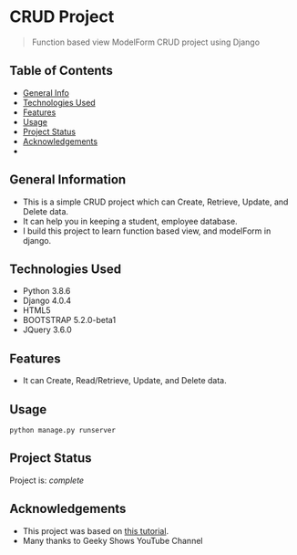 # CRUD Project
> Function based view ModelForm CRUD project using Django

## Table of Contents
* [General Info](#general-information)
* [Technologies Used](#technologies-used)
* [Features](#features)
* [Usage](#usage)
* [Project Status](#project-status)
* [Acknowledgements](#acknowledgements)
* 

## General Information
- This is a simple CRUD project which can Create, Retrieve, Update, and Delete data.
- It can help you in keeping a student, employee database.
- I build this project to learn function based view, and modelForm in django.


## Technologies Used
- Python 3.8.6
- Django 4.0.4
- HTML5
- BOOTSTRAP 5.2.0-beta1
- JQuery 3.6.0


## Features
- It can Create, Read/Retrieve, Update, and Delete data.


## Usage

`python manage.py runserver`


## Project Status
Project is: _complete_


## Acknowledgements
- This project was based on [this tutorial](https://youtu.be/XQjaTUwTJRY).
- Many thanks to Geeky Shows YouTube Channel
